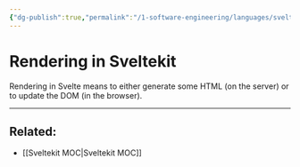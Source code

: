 ```yaml
---
{"dg-publish":true,"permalink":"/1-software-engineering/languages/svelte-kit/rendering-in-sveltekit/","tags":["code/sveltekit"],"created":"2023-07-24T15:29:22.353-05:00","updated":"2023-09-05T14:39:33.135-05:00"}
---
```


# Rendering in Sveltekit

Rendering in Svelte means to either generate some HTML (on the server) or to update the DOM (in the browser).

---
## Related:
- [[Sveltekit MOC\|Sveltekit MOC]]